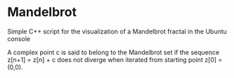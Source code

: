 # Mandelbrot
Simple C++ script for the visualization of a Mandelbrot fractal in the Ubuntu console

A complex point c is said to belong to the Mandelbrot set if the sequence z[n+1] = z[n] + c does not diverge when iterated from starting point z[0] = (0,0).
